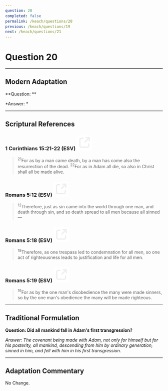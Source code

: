 ```yaml
---
question: 20
completed: false
permalink: /keach/questions/20
previous: /keach/questions/19
next: /keach/questions/21
---
```

# Question 20

---
## Modern Adaptation
**Question: **

*Answer: *

---
## Scriptural References
### 1 Corinthians 15:21-22 (ESV) <a href="https://biblegateway.com/passage/?search=1+Corinthians+15%3A21-22&version=ESV"><img src="/assets/svg/link.svg"/></a>
> <sup>21</sup>For as by a man came death, by a man has come also the resurrection of the dead.
> <sup>22</sup>For as in Adam all die, so also in Christ shall all be made alive.

### Romans 5:12 (ESV) <a href="https://biblegateway.com/passage/?search=Romans+5%3A12&version=ESV"><img src="/assets/svg/link.svg"/></a>
> <sup>12</sup>Therefore, just as sin came into the world through one man, and death through sin, and so death spread to all men because all sinned—

### Romans 5:18 (ESV) <a href="https://biblegateway.com/passage/?search=Romans+5%3A18&version=ESV"><img src="/assets/svg/link.svg"/></a>
> <sup>18</sup>Therefore, as one trespass led to condemnation for all men, so one act of righteousness leads to justification and life for all men.

### Romans 5:19 (ESV) <a href="https://biblegateway.com/passage/?search=Romans+5%3A19&version=ESV"><img src="/assets/svg/link.svg"/></a>
> <sup>19</sup>For as by the one man's disobedience the many were made sinners, so by the one man's obedience the many will be made righteous.


---
## Traditional Formulation
**Question: Did all mankind fall in Adam's first transgression?**

*Answer: The covenant being made with Adam, not only for himself but for his posterity, all mankind, descending from him by ordinary generation, sinned in him, and fell with him in his first transgression.*

---
## Adaptation Commentary
No Change.